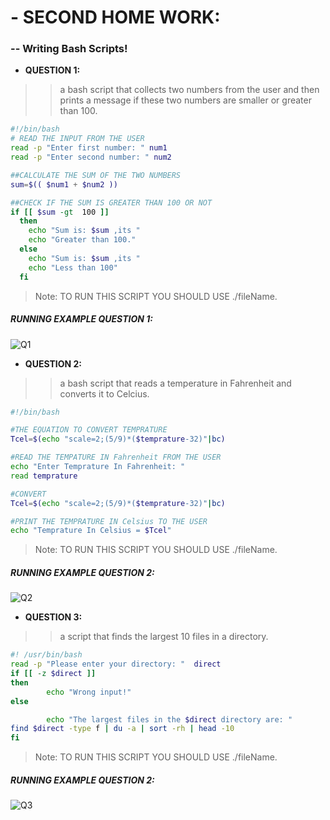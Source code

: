 # - SECOND HOME WORK:
### -- Writing Bash Scripts!

- **QUESTION 1:**
> > a bash script that collects two numbers from the user and then prints a message  if these two numbers are smaller or greater than 100.

```sh
#!/bin/bash
# READ THE INPUT FROM THE USER
read -p "Enter first number: " num1
read -p "Enter second number: " num2

##CALCULATE THE SUM OF THE TWO NUMBERS
sum=$(( $num1 + $num2 ))

##CHECK IF THE SUM IS GREATER THAN 100 OR NOT
if [[ $sum -gt  100 ]]
  then
    echo "Sum is: $sum ,its "
    echo "Greater than 100."
  else
    echo "Sum is: $sum ,its "
    echo "Less than 100"
  fi

```

> Note:  TO RUN THIS SCRIPT YOU SHOULD USE ./fileName.

##### RUNNING EXAMPLE QUESTION 1:
![Q1](file:///C:/Users/aml33/Desktop/DevOps/Screenshot%202022-11-05%20161412.png)


- **QUESTION 2:**
> > a bash script that reads a temperature in Fahrenheit and converts
it to Celcius.

```sh
#!/bin/bash

#THE EQUATION TO CONVERT TEMPRATURE
Tcel=$(echo "scale=2;(5/9)*($temprature-32)"|bc)

#READ THE TEMPATURE IN Fahrenheit FROM THE USER
echo "Enter Temprature In Fahrenheit: "
read temprature

#CONVERT
Tcel=$(echo "scale=2;(5/9)*($temprature-32)"|bc)

#PRINT THE TEMPRATURE IN Celsius TO THE USER
echo "Temprature In Celsius = $Tcel"

```


> Note:  TO RUN THIS SCRIPT YOU SHOULD USE ./fileName.


##### RUNNING EXAMPLE QUESTION 2:
![Q2](file:///C:/Users/aml33/Desktop/DevOps/Screenshot%202022-11-05%20161748.png)

- **QUESTION 3:**
> > a script that finds the largest 10 files in a directory.

```sh
#! /usr/bin/bash
read -p "Please enter your directory: "  direct
if [[ -z $direct ]]
then
        echo "Wrong input!"
else

        echo "The largest files in the $direct directory are: "
find $direct -type f | du -a | sort -rh | head -10
fi

```
> Note:  TO RUN THIS SCRIPT YOU SHOULD USE ./fileName.
 

##### RUNNING EXAMPLE QUESTION 2:
![Q3](file:///C:/Users/aml33/Desktop/DevOps/Screenshot%202022-11-05%20161327.png "RUNNIN3")
